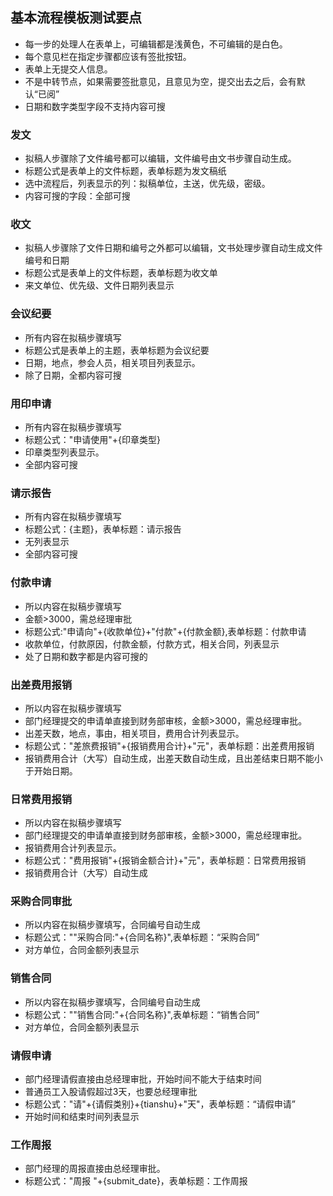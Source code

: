 
## 基本流程模板测试要点
- 每一步的处理人在表单上，可编辑都是浅黄色，不可编辑的是白色。
- 每个意见栏在指定步骤都应该有签批按钮。
- 表单上无提交人信息。
- 不是中转节点，如果需要签批意见，且意见为空，提交出去之后，会有默认“已阅”
- 日期和数字类型字段不支持内容可搜

### 发文
- 拟稿人步骤除了文件编号都可以编辑，文件编号由文书步骤自动生成。
- 标题公式是表单上的文件标题，表单标题为发文稿纸
- 选中流程后，列表显示的列：拟稿单位，主送，优先级，密级。
- 内容可搜的字段：全部可搜

### 收文
- 拟稿人步骤除了文件日期和编号之外都可以编辑，文书处理步骤自动生成文件编号和日期
- 标题公式是表单上的文件标题，表单标题为收文单
- 来文单位、优先级、文件日期列表显示

### 会议纪要
- 所有内容在拟稿步骤填写
- 标题公式是表单上的主题，表单标题为会议纪要
- 日期，地点，参会人员，相关项目列表显示。
- 除了日期，全都内容可搜

### 用印申请
- 所有内容在拟稿步骤填写
- 标题公式："申请使用"+{印章类型}
- 印章类型列表显示。
- 全部内容可搜

### 请示报告
- 所有内容在拟稿步骤填写
- 标题公式：{主题}，表单标题：请示报告
- 无列表显示
- 全部内容可搜

### 付款申请
- 所以内容在拟稿步骤填写
- 金额>3000，需总经理审批
- 标题公式:"申请向"+{收款单位}+"付款"+{付款金额},表单标题：付款申请
- 收款单位，付款原因，付款金额，付款方式，相关合同，列表显示
- 处了日期和数字都是内容可搜的

### 出差费用报销
- 所以内容在拟稿步骤填写
- 部门经理提交的申请单直接到财务部审核，金额>3000，需总经理审批。
- 出差天数，地点，事由，相关项目，费用合计列表显示。
- 标题公式："差旅费报销"+{报销费用合计}+"元"，表单标题：出差费用报销
- 报销费用合计（大写）自动生成，出差天数自动生成，且出差结束日期不能小于开始日期。

### 日常费用报销
- 所以内容在拟稿步骤填写
- 部门经理提交的申请单直接到财务部审核，金额>3000，需总经理审批。
- 报销费用合计列表显示。
- 标题公式："费用报销"+{报销金额合计}+"元"，表单标题：日常费用报销
- 报销费用合计（大写）自动生成

### 采购合同审批
- 所以内容在拟稿步骤填写，合同编号自动生成
- 标题公式：""采购合同:"+{合同名称}",表单标题：“采购合同”
- 对方单位，合同金额列表显示

### 销售合同
- 所以内容在拟稿步骤填写，合同编号自动生成
- 标题公式：""销售合同:"+{合同名称}",表单标题：“销售合同”
- 对方单位，合同金额列表显示

### 请假申请
- 部门经理请假直接由总经理审批，开始时间不能大于结束时间
- 普通员工入股请假超过3天，也要总经理审批
- 标题公式："请"+{请假类别}+{tianshu}+"天"，表单标题：“请假申请”
- 开始时间和结束时间列表显示

### 工作周报
- 部门经理的周报直接由总经理审批。
- 标题公式："周报 "+{submit_date}，表单标题：工作周报

